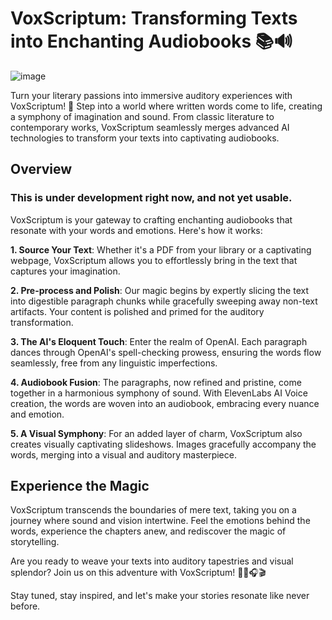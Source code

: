 # VoxScriptum: Transforming Texts into Enchanting Audiobooks 📚🔊

![image](https://github.com/DatAIrchitect/VoxScriptum/assets/138335719/5d1bbb6c-e467-4cf9-b252-29d2c4976ae7)


Turn your literary passions into immersive auditory experiences with VoxScriptum! 🎉 Step into a world where written words come to life, creating a symphony of imagination and sound. From classic literature to contemporary works, VoxScriptum seamlessly merges advanced AI technologies to transform your texts into captivating audiobooks.

## Overview

### This is under development right now, and not yet usable.

VoxScriptum is your gateway to crafting enchanting audiobooks that resonate with your words and emotions. Here's how it works:

**1. Source Your Text**: Whether it's a PDF from your library or a captivating webpage, VoxScriptum allows you to effortlessly bring in the text that captures your imagination.

**2. Pre-process and Polish**: Our magic begins by expertly slicing the text into digestible paragraph chunks while gracefully sweeping away non-text artifacts. Your content is polished and primed for the auditory transformation.

**3. The AI's Eloquent Touch**: Enter the realm of OpenAI. Each paragraph dances through OpenAI's spell-checking prowess, ensuring the words flow seamlessly, free from any linguistic imperfections.

**4. Audiobook Fusion**: The paragraphs, now refined and pristine, come together in a harmonious symphony of sound. With ElevenLabs AI Voice creation, the words are woven into an audiobook, embracing every nuance and emotion.

**5. A Visual Symphony**: For an added layer of charm, VoxScriptum also creates visually captivating slideshows. Images gracefully accompany the words, merging into a visual and auditory masterpiece.

## Experience the Magic

VoxScriptum transcends the boundaries of mere text, taking you on a journey where sound and vision intertwine. Feel the emotions behind the words, experience the chapters anew, and rediscover the magic of storytelling.

Are you ready to weave your texts into auditory tapestries and visual splendor? Join us on this adventure with VoxScriptum! 🌟📖🎧🎬

Stay tuned, stay inspired, and let's make your stories resonate like never before.
